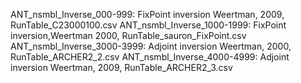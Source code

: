 ANT_nsmbl_Inverse_000-999: FixPoint inversion Weertman, 2009, RunTable_C23000100.csv
ANT_nsmbl_Inverse_1000-1999: FixPoint inversion,Weertman 2000, RunTable_sauron_FixPoint.csv
ANT_nsmbl_Inverse_3000-3999: Adjoint inversion Weertman, 2000, RunTable_ARCHER2_2.csv
ANT_nsmbl_Inverse_4000-4999: Adjoint inversion Weertman, 2009, RunTable_ARCHER2_3.csv
